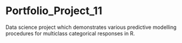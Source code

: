# Portfolio_Project_11
Data science project which demonstrates various predictive modelling procedures for multiclass categorical responses in R.

